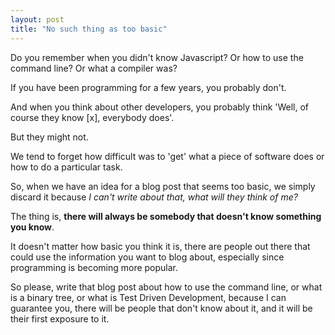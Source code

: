 ```yaml
---
layout: post
title: "No such thing as too basic"
---
```

Do you remember when you didn't know Javascript? Or how to use the command line? Or what a compiler was?

If you have been programming for a few years, you probably don't.

And when you think about other developers, you probably think 'Well, of course they know [x], everybody does'.

But they might not.

We tend to forget how difficult was to 'get' what a piece of software does or how to do a particular task.

So, when we have an idea for a blog post that seems too basic, we simply discard it because *I can't write about that, what will they think of me?*

The thing is, **there will always be somebody that doesn't know something you know**.

It doesn't matter how basic you think it is, there are people out there that could use the information you want to blog about, especially since programming is becoming more popular.

So please, write that blog post about how to use the command line, or what is a binary tree, or what is Test Driven Development, because I can guarantee you, there will be people that don't know about it, and it will be their first exposure to it.
